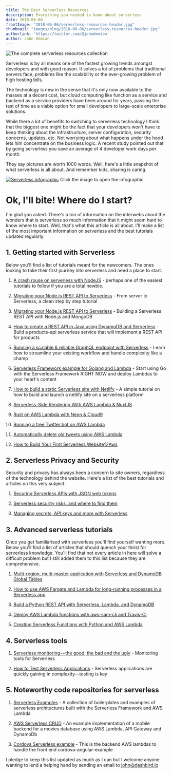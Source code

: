 ```yaml
---
title: The Best Serverless Resources
description: Everything you needed to know about serverless
date: 2018-06-06
frontImage: "2018-06-06/serverless-resources-header.jpg"
thumbnail: "images/blog/2018-06-06/serverless-resources-header.jpg"
authorlink: 'https://twitter.com/@johndemian'
author: John Demian
---
```

![The complete serverless resources collection](/images/blog/2018-06-06/serverless-resources-header.jpg)

Serverless is by all means one of the fastest growing trends amongst developers and with good reason. It solves a lot of problems that traditional servers face, problems like the scalability or the ever-growing problem of high hosting bills.

The technology is new in the sense that it's only now available to the masses at a decent cost, but cloud computing like function as a service and backend as a service providers have been around for years, passing the test of time as a viable option for small developers to large-scale enterprise solutions.

While there a lot of benefits to switching to serverless technology I think that the biggest one might be the fact that your developers won't have to keep thinking about the infrastructure, server configuration, security concerns, updates, etc. Not worrying about what happens under the hood lets him concentrate on the business logic. A recent study pointed out that by going serverless you save an average of 4 developer work days per month.

They say pictures are worth 1000 words. Well, here's a little snapshot of what serverless is all about. And remember kids, sharing is caring.


[![Serverless infographic](/images/blog/2018-06-06/serverless-stats-promo.jpg)](/images/blog/2018-06-06/Serverless-infographic-2018.jpg)
Click the image to open the infographic

# Ok, I'll bite! Where do I start? #

I'm glad you asked. There's a ton of information on the interwebs about the wonders that is serverless so much information that it might seem hard to know where to start. Well, that's what this article is all about. I'll make a list of the most important information on serverless and the best tutorials updated regularly.


## 1. Getting started with Serverless ##

Below you'll find a list of tutorials meant for the newcomers. The ones looking to take their first journey into serverless and need a place to start.

1. [A crash rouse on serverless with NodeJS](https://hackernoon.com/a-crash-course-on-serverless-with-node-js-632b37d58b44) - perhaps one of the easiest tutorials to follow if you are a total newbie.

2. [Migrating your Node.js REST API to Serverless](https://hackernoon.com/serverless-monitoring-the-good-the-bad-and-the-ugly-2b06e7ffd843) - From server to Serverless, a clean step by step tutorial

3. [Migrating your Node.js REST API to Serverless](https://hackernoon.com/building-a-serverless-rest-api-with-node-js-and-mongodb-2e0ed0638f47) - Building a Serverless REST API with Node.js and MongoDB

4. [How to create a REST API in Java using DynamoDB and Serverless](https://serverless.com/blog/how-to-create-a-rest-api-in-java-using-dynamodb-and-serverless/) - Build a products-api serverless service that will implement a REST API for products

5. [Running a scalable & reliable GraphQL endpoint with Serverless](https://serverless.com/blog/running-scalable-reliable-graphql-endpoint-with-serverless/) - Learn how to streamline your existing workflow and handle complexity like a champ

6. [Serverless Framework example for Golang and Lambda](https://serverless.com/blog/framework-example-golang-lambda-support/
) - Start using Go with the Serverless Framework RIGHT NOW and deploy Lambdas to your heart's content

7. [How to build a static Serverless site with Netlify](https://serverless.com/blog/how-built-static-serverless-website-netlify/) - A simple tutorial on how to build and launch a netlify site on a serverless platform

8. [Serverless-Side Rendering With AWS Lambda & NuxtJS ](https://dev.to/lordferquad/serverless-side-rendering-with-aws-lambda--nuxtjs-4j4c) 

9. [Rust on AWS Lambda with Neon & Cloud9](https://dev.to/kayis/rust-on-aws-lambda-with-neon--cloud9--4el7) 

10. [Running a free Twitter bot on AWS Lambda](https://dev.to/vickylai/running-a-free-twitter-bot-on-aws-lambda--2pik) 

11. [Automatically delete old tweets using AWS Lambda](https://dev.to/vickylai/why-im-automatically-deleting-my-old-tweets-using-aws-lambda-1b81) 

12. [How to Build Your First Serverless Website♡Aws](https://dev.to/saigowthamr/how-to-build-your-first-serverless-webpage-using-aws-lambda-31de) 


## 2. Serverless Privacy and Security  ##

Security and privacy has always been a concern to site owners, regardless of the technology behind the website. Here's a list of the best tutorials and articles on this very subject.

1. [Securing Serverless APIs with JSON web tokens](https://medium.freecodecamp.org/a-crash-course-on-securing-serverless-apis-with-json-web-tokens-ff657ab2f5a5)

2. [Serverless security risks, and where to find them](https://hackernoon.com/fantastic-serverless-security-risks-and-where-to-find-them-737d2206545a)

2. [Managing secrets, API keys and more with Serverless](
https://serverless.com/blog/serverless-secrets-api-keys/)


## 3. Advanced serverless tutorials ##

Once you get familiarised with serverless you'll find yourself wanting more. Below you'll find a list of articles that should quench your thirst for serverless knowledge. You'll find that not every article in here will solve a difficult problem but I still added them to this list because they are comprehensive.

1. [Multi-region, multi-master application with Serverless and DynamoDB Global Tables](https://serverless.com/blog/build-multiregion-multimaster-application-dynamodb-global-tables/) 

2. [How to use AWS Fargate and Lambda for long-running processes in a Serverless app](https://serverless.com/blog/serverless-application-for-long-running-process-fargate-lambda/) 

3. [Build a Python REST API with Serverless, Lambda, and DynamoDB](https://serverless.com/blog/flask-python-rest-api-serverless-lambda-dynamodb/) 

4. [Deploy AWS Lambda functions with aws-sam-cli and Travis-CI](https://dev.to/codevbus/deploy-aws-lambda-functions-with-aws-sam-cli-and-travis-ci-3m9m) 

5. [Creating Serverless Functions with Python and AWS Lambda](https://dev.to/dangolant/creating-serverless-functions-with-python-and-aws-lambda-dli) 


## 4. Serverless tools ##

1. [Serverless monitoring — the good, the bad and the ugly](https://hackernoon.com/serverless-monitoring-the-good-the-bad-and-the-ugly-2b06e7ffd843) - Monitoring tools for Serverless


2. [How to Test Serverless Applications](https://serverless.com/blog/how-test-serverless-applications/) - Serverless applications are quickly gaining in complexity—testing is key


## 5. Noteworthy code repositories for serverless ##

1. [Serverless Examples](https://github.com/serverless/examples) - A collection of boilerplates and examples of serverless architectures built with the Serverless Framework and AWS Lambda

2. [AWS Serverless CRUD](https://github.com/aws-samples/aws-serverless-crud-sample) - An example implementation of a mobile backend for a movies database using AWS Lambda, API Gateway and DynamoDb 

2. [Cordova Serverless example](https://github.com/wparad/cordova-serverless-example) - This is the backend AWS lambdas to handle the front end cordova-angular-example 


I pledge to keep this list updated as much as I can but I welcome anyone wanting to lend a helping hand by sending an email to john@dashbird.io

